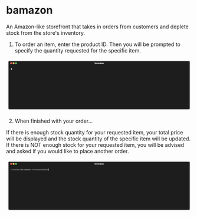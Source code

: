 # bamazon
An Amazon-like storefront that takes in orders from customers and deplete stock from the store's inventory.

1. To order an item, enter the product ID. Then you will be prompted to specify the quantity requested for the specific item.


![alt text](https://github.com/cristian-custodio/bamazon/blob/master/images/PurchaseItemTest.gif)



2. When finished with your order...

If there is enough stock quantity for your requested item, your total price will be displayed and the stock quantity of the specific item will be updated.
If there is NOT enough stock for your requested item, you will be advised and asked if you would like to place another order.

![alt text](https://github.com/cristian-custodio/bamazon/blob/master/images/NoInventoryTest.gif)